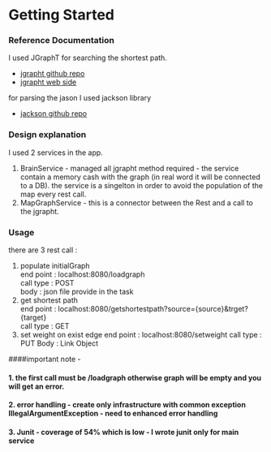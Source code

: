 # Getting Started

### Reference Documentation

I used JGraphT for searching the shortest path.
* [jgrapht github repo](https://github.com/jgrapht/jgrapht.github.com)
* [jgrapht web side](https://jgrapht.org/)

for parsing the jason I used jackson library 
* [jackson github repo](https://github.com/FasterXML/jackson)

### Design explanation

I used 2 services in the app.
1. BrainService - managed all jgrapht method required - the service contain a memory cash with the graph  (in real word it will be connected to a DB).
the service is a singelton in order to avoid the population of the map every rest call.
2. MapGraphService - this is a connector between the Rest and a call to the jgrapht.

### Usage

there are 3 rest call :
1. populate initialGraph   
   end point :  localhost:8080/loadgraph  
   call type : POST  
   body : json file provide in the task
2. get shortest path   
       end point : localhost:8080/getshortestpath?source={source}&trget?{target}  
       call type : GET  
3. set weight on exist edge
    end point : localhost:8080/setweight
    call type : PUT
    Body : Link Object



####important note - 
#### 1. the first call must be /loadgraph otherwise graph will be empty and you will get an error.
#### 2. error handling - create only infrastructure  with common exception  IllegalArgumentException - need to enhanced error handling 
#### 3. Junit - coverage of 54% which is low - I wrote junit only for main service
